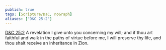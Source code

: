 ```yaml
---
publish: true
tags: [Scripture/DaC, noGraph]
aliases: ["D&C 25:2"]
---
```

[D&C 25:2](https://churchofjesuschrist.org/study/scriptures/dc-testament/dc/25?lang=eng&id=p2#p2) A revelation I give unto you concerning my will; and if thou art faithful and walk in the paths of virtue before me, I will preserve thy life, and thou shalt receive an inheritance in Zion.
